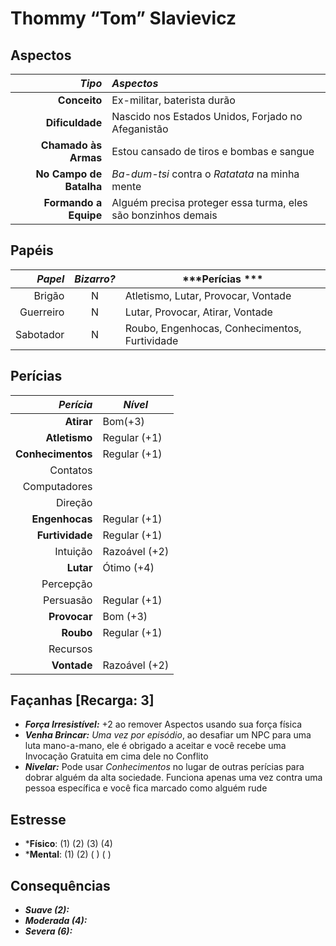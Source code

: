 # Thommy “Tom” Slavievicz

## Aspectos

|              ***Tipo*** | ***Aspectos***                                                |
|------------------------:|:--------------------------------------------------------------|
|            **Conceito** | Ex-militar, baterista durão                                   |
|         **Dificuldade** | Nascido nos Estados Unidos, Forjado no Afeganistão            |
|    **Chamado às Armas** | Estou cansado de tiros e bombas e sangue                      |
| **No Campo de Batalha** | _Ba-dum-tsi_ contra o _Ratatata_ na minha mente               |
|   **Formando a Equipe** | Alguém precisa proteger essa turma, eles são bonzinhos demais |


## Papéis

| ***Papel*** | ***Bizarro?*** | ***Perícias ***                               |
|------------:|:--------------:|-----------------------------------------------|
|      Brigão | N              | Atletismo, Lutar, Provocar, Vontade           |
|   Guerreiro | N              | Lutar, Provocar, Atirar, Vontade              |
|   Sabotador | N              | Roubo, Engenhocas, Conhecimentos, Furtividade |

## Perícias

|     ***Perícia*** | ***Nível***   |
|------------------:|---------------|
|        **Atirar** | Bom(+3)       |
|     **Atletismo** | Regular (+1)  |
| **Conhecimentos** | Regular (+1)  |
|          Contatos |               |
|      Computadores |               |
|           Direção |               |
|    **Engenhocas** | Regular (+1)  |
|   **Furtividade** | Regular (+1)  |
|          Intuição | Razoável (+2) |
|         **Lutar** | Ótimo (+4)    |
|         Percepção |               |
|         Persuasão | Regular (+1)  |
|      **Provocar** | Bom (+3)      |
|         **Roubo** | Regular (+1)  |
|          Recursos |               |
|       **Vontade** | Razoável (+2) |


## Façanhas [Recarga: 3]

+ ***Força Irresistível:*** +2 ao remover Aspectos usando sua força física
+ ***Venha Brincar:*** *Uma vez por episódio*, ao desafiar um NPC para uma luta mano-a-mano, ele é obrigado a aceitar e você recebe uma Invocação Gratuita em cima dele no Conflito
+ ***Nivelar:*** Pode usar *Conhecimentos* no lugar de outras perícias para dobrar alguém da alta sociedade. Funciona apenas uma vez contra uma pessoa específica e você fica marcado como alguém rude

## Estresse

+ ***Físico**: (1) (2) (3) (4)
+ ***Mental**: (1) (2) ( ) ( )

## Consequências

+ ___Suave (2):___
+ ___Moderada (4):___
+ ___Severa (6):___
